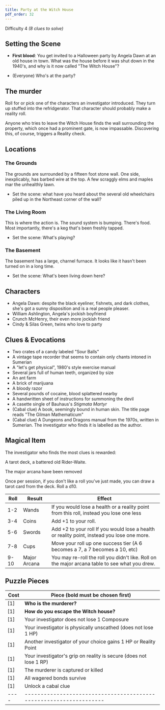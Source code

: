 ```yaml
---
title: Party at the Witch House
pdf_order: 32
---
```


Difficulty 4
_(8 clues to solve)_

## Setting the Scene

- **First blood**: You get invited to a Halloween party by Angela Dawn at an old house in town. What was the house before it was shut down in the 1940's, and why is it now called "The Witch House"?

- (Everyone) Who's at the party?

## The murder

Roll for or pick one of the characters an investigator introduced. They turn up stuffed into the refridgerator. That character should probably make a reality roll.

Anyone who tries to leave the Witch House finds the wall surrounding the property, which once had a prominent gate, is now impassable. Discovering this, of course, triggers a Reality check.

## Locations

### The Grounds

The grounds are surrounded by a fifteen foot stone wall. One side, inexplicably, has barbed wire at the top. A few scraggly elms and maples mar the unhealthly lawn.

- Set the scene: what have you heard about the several old wheelchairs piled up in the Northeast corner of the wall?

### The Living Room

This is where the action is. The sound system is bumping. There's food. Most importantly, there's a keg that's been freshly tapped.

- Set the scene: What's playing?

### The Basement

The basement has a large, charnel furnace. It looks like it hasn't been turned on in a long time.

- Set the scene: What's been living down here?

## Characters

- Angela Dawn: despite the black eyeliner, fishnets, and dark clothes, she's got a sunny disposition and is a real people pleaser.
- William Ashlington, Angela's jockish boyfriend
- Crunch McHenry, their even more jockish friend
- Cindy & Silas Green, twins who love to party

## Clues & Evocations

- Two crates of a candy labeled "Sour Balls"
- A vintage tape recorder that seems to contain only chants intoned in Sumerian
- A "let's get physical", 1980's style exercise manual
- Several jars full of human teeth, organized by size
- An ant farm
- A brick of marijuana
- A bloody razor
- Several pounds of cocaine, blood splattered nearby
- A handwritten sheet of instructions for summoning the devil
- A casette single of Bauhaus's _Stigmata Martyr_
- (Cabal clue) A book, seemingly bound in human skin. The title page reads "The Gilman Mathematicum"
- (Cabal clue) A Dungeons and Dragons manual from the 1970s, written in Sumerian. The investigator who finds it is labelled as the author.

## Magical Item

The investigator who finds the most clues is rewarded:

A tarot deck, a battered old Rider-Waite.

The major arcana have been removed

Once per session, if you don't like a roll you've just made, you can draw a tarot card from the deck. Roll a d10.

| Roll | Result       | Effect                                                                                         |
| ---- | ------------ | ---------------------------------------------------------------------------------------------- |
| 1-2  | Wands        | If you would lose a health or a reality point from this roll, instead you lose one less        |
| 3-4  | Coins        | Add +1 to your roll.                                                                           |
| 5-6  | Swords       | Add +2 to your roll If you would lose a health or reality point, instead you lose one more.    |
| 7-8  | Cups         | Move your roll up one success tier (A 6 becomes a 7, a 7 becomes a 10, etc)                    |
| 9-10 | Major Arcana | You may re-roll the roll you didn't like. Roll on the major arcana table to see what you drew. |

## Puzzle Pieces

| Cost | Piece (bold must be chosen first)                                  |
| ---- | ------------------------------------------------------------------ |
| [1]  | **Who is the murderer?**                                           |
| [1]  | **How do you escape the Witch house?**                             |
| [1]  | Your investigator does not lose 1 Composure                        |
| [1]  | Your investigator is physically unscathed (does not lose 1 HP)     |
| [1]  | Another investigator of your choice gains 1 HP or Reality Point    |
| [1]  | Your investigator's grip on reality is secure (does not lose 1 RP) |
| [1]  | The murderer is captured or killed                                 |
| [1]  | All wagered bonds survive                                          |
| [1]  | Unlock a cabal clue                                                |
| ---- | ------------------------------------------------------------------ |
